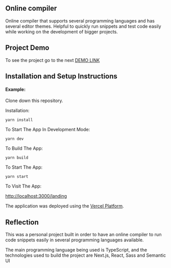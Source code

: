 ## Online compiler

Online compiler that supports several programming languages and has several editor themes. Helpful to quickly run snippets and test code easily while working on the development of bigger projects.

## Project Demo

To see the project go to the next [DEMO LINK](https://online-compiler-two.vercel.app/landing)

## Installation and Setup Instructions

#### Example:

Clone down this repository.

Installation:

`yarn install`

To Start The App In Development Mode:

`yarn dev`

To Build The App:

`yarn build`

To Start The App:

`yarn start`

To Visit The App:

[http://localhost:3000/landing](http://localhost:3000/landing)

The application was deployed using the [Vercel Platform](https://vercel.com/new?utm_medium=default-template&filter=next.js&utm_source=create-next-app&utm_campaign=create-next-app-readme). 

## Reflection

This was a personal project built in order to have an online compiler to run code snippets easily in several programming languages available.

The main programming language being used is TypeScript, and the technologies used to build the project are Next.js, React, Sass and Semantic UI
